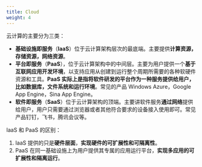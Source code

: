 ```yaml
---
title: Cloud
weight: 4
---
```


云计算的主要分为三类：

- **基础设施即服务**（**IaaS**）位于云计算架构层次的最底端。主要提供**计算资源，存储资源，网络资源**。
- **平台即服务**（**PaaS**），位于云计算架构中的中间层。主要为用户提供一个**基于互联网应用开发环境**，以支持应用从创建到运行整个周期所需要的各种软硬件资源和工具。**PaaS 实际上是指将软件研发的平台作为一种服务提供给用户，比如数据库，文件系统和运行环境**。常见的产品 Windows Azure，Google App Engine，Sina App Engine。
- **软件即服务**（**SaaS**）位于云计算架构的顶端。主要讲软件服务**通过网络**提供给用户，用户只需要通过浏览器或者其他符合要求的设备接入使用即可。常见产品钉钉，飞书，腾讯会议等。

IaaS 和 PaaS 的区别：

1. IaaS 提供的只是**硬件层面**，**实现硬件的可扩展性和可隔离性**。
2. PaaS 在同一基础设施上为用户提供其专属的应用运行平台，**实现多应用的可扩展性和隔离运行**。